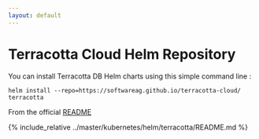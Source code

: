```yaml
---
layout: default
---
```


Terracotta Cloud Helm Repository
===============================

You can install Terracotta DB Helm charts using this simple command line : 

    helm install --repo=https://softwareag.github.io/terracotta-cloud/ terracotta

From the official [README](https://github.com/SoftwareAG/terracotta-cloud/blob/master/kubernetes/helm/terracotta/README.md)

{% include_relative ../master/kubernetes/helm/terracotta/README.md %}
